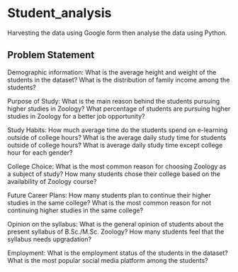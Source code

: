 # Student_analysis
Harvesting the data using Google form then analyse the data using Python.

## Problem Statement

Demographic information:
What is the average height and weight of the students in the dataset?
What is the distribution of family income among the students?

Purpose of Study:
What is the main reason behind the students pursuing higher studies in Zoology?
What percentage of students are pursuing higher studies in Zoology for a better job opportunity?

Study Habits:
How much average time do the students spend on e-learning outside of college hours?
What is the average daily study time for students outside of college hours?
What is average daily study time except college hour for each gender?

College Choice:
What is the most common reason for choosing Zoology as a subject of study?
How many students chose their college based on the availability of Zoology course?

Future Career Plans:
How many students plan to continue their higher studies in the same college?
What is the most common reason for not continuing higher studies in the same college?

Opinion on the syllabus:
What is the general opinion of students about the present syllabus of B.Sc./M.Sc. Zoology?
How many students feel that the syllabus needs upgradation?

Employment:
What is the employment status of the students in the dataset?
What is the most popular social media platform among the students?

